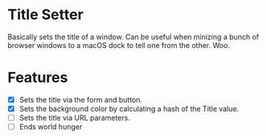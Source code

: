 # Title Setter

Basically sets the title of a window. Can be useful when minizing a bunch of browser windows to a macOS dock to tell one from the other. Woo.

# Features

 - [x] Sets the title via the form and button.
 - [x] Sets the background color by calculating a hash of the Title value.
 - [ ] Sets the title via URL parameters.
 - [ ] Ends world hunger
